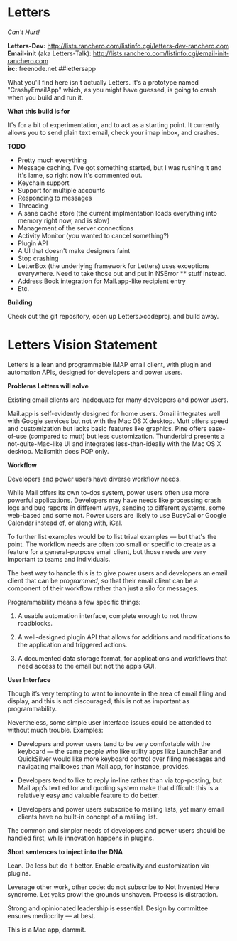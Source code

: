Letters
=======

*Can't Hurt!*

**Letters-Dev:** http://lists.ranchero.com/listinfo.cgi/letters-dev-ranchero.com<br/>
**Email-init** (aka Letters-Talk): http://lists.ranchero.com/listinfo.cgi/email-init-ranchero.com<br/>
**irc:** freenode.net ##lettersapp

What you'll find here isn't actually Letters.  It's a prototype named "CrashyEmailApp" which, as you might have guessed, is going to crash when you build and run it.

**What this build is for**

It's for a bit of experimentation, and to act as a starting point.  It currently allows you to send plain text email, check your imap inbox, and crashes.

**TODO**

  - Pretty much everything
  - Message caching.  I've got something started, but I was rushing it and it's lame, so right now it's commented out.
  - Keychain support
  - Support for multiple accounts
  - Responding to messages
  - Threading
  - A sane cache store (the current implmentation loads everything into memory right now, and is slow)
  - Management of the server connections
  - Activity Monitor (you wanted to cancel something?)
  - Plugin API
  - A UI that doesn't make designers faint
  - Stop crashing
  - LetterBox (the underlying framework for Letters) uses exceptions everywhere.  Need to take those out and put in NSError ** stuff instead.
  - Address Book integration for Mail.app-like recipient entry
  - Etc.

**Building**

Check out the git repository, open up Letters.xcodeproj, and build away.


Letters Vision Statement
========================

Letters is a lean and programmable IMAP email client, with plugin and automation APIs, designed for developers and power users.

**Problems Letters will solve**

Existing email clients are inadequate for many developers and power users.

Mail.app is self-evidently designed for home users. Gmail integrates well with Google services but not with the Mac OS X desktop. Mutt offers speed and customization but lacks basic features like graphics. Pine offers ease-of-use (compared to mutt) but less customization. Thunderbird presents a not-quite-Mac-like UI and integrates less-than-ideally with the Mac OS X desktop. Mailsmith does POP only.

**Workflow**

Developers and power users have diverse workflow needs.

While Mail offers its own to-dos system, power users often use more powerful applications. Developers may have needs like processing crash logs and bug reports in different ways, sending to different systems, some web-based and some not. Power users are likely to use BusyCal or Google Calendar instead of, or along with, iCal.

To further list examples would be to list trival examples — but that's the point. The workflow needs are often too small or specific to create as a feature for a general-purpose email client, but those needs are very important to teams and individuals.

The best way to handle this is to give power users and developers an email client that can be *programmed*, so that their email client can be a component of their workflow rather than just a silo for messages.

Programmability means a few specific things:

1. A usable automation interface, complete enough to not throw roadblocks.

2. A well-designed plugin API that allows for additions and modifications to the application and triggered actions.

3. A documented data storage format, for applications and workflows that need access to the email but not the app’s GUI.

**User Interface**

Though it’s very tempting to want to innovate in the area of email filing and display, and this is not discouraged, this is not as important as programmability.

Nevertheless, some simple user interface issues could be attended to without much trouble. Examples:

- Developers and power users tend to be very comfortable with the keyboard — the same people who like utility apps like LaunchBar and QuickSilver would like more keyboard control over filing messages and navigating mailboxes than Mail.app, for instance, provides.

- Developers tend to like to reply in-line rather than via top-posting, but Mail.app’s text editor and quoting system make that difficult: this is a relatively easy and valuable feature to do better.

- Developers and power users subscribe to mailing lists, yet many email clients have no built-in concept of a mailing list.

The common and simpler needs of developers and power users should be handled first, while innovation happens in plugins.

**Short sentences to inject into the DNA**

Lean. Do less but do it better. Enable creativity and customization via plugins. 

Leverage other work, other code: do not subscribe to Not Invented Here syndrome. Let yaks prowl the grounds unshaven. Process is distraction.

Strong and opinionated leadership is essential. Design by committee ensures mediocrity — at best.

This is a Mac app, dammit.
